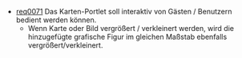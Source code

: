 * [req0071](https://github.com/PolitAktiv/politaktiv-requirements/tree/master/de/requirements/req0071.md) Das Karten-Portlet soll interaktiv von Gästen / Benutzern bedient werden können.
  * Wenn Karte oder Bild vergrößert / verkleinert werden, wird die hinzugefügte grafische Figur im gleichen Maßstab ebenfalls vergrößert/verkleinert.



  
